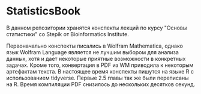 # StatisticsBook
В данном репозитории хранятся конспекты лекций по курсу "Основы статистики" со Stepik от Bioinformatics Institute.

Первоначально конспекты писались в Wolfram Mathematica, однако язык Wolfram Language является не лучшим выбором для анализа данных, хотя и дает некоторые приятные возможности в конкретных задачах.
Кроме того, конвертация в PDF из WM приводила к некоторым артефактам текста. В настоящее время конспекты пишутся на языке R с использованием tidyverse.
Первые 2.5 главы так же были переписаны на R.
Время компиляции PDF снизилось до нескольких десятков секунд.
